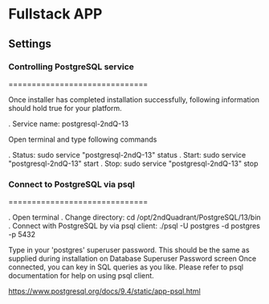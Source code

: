 # Fullstack APP

## Settings

### Controlling PostgreSQL service

==============================

Once installer has completed installation successfully, following information should hold true for your platform.

. Service name: postgresql-2ndQ-13

Open terminal and type following commands

. Status: sudo service "postgresql-2ndQ-13" status
. Start: sudo service "postgresql-2ndQ-13" start
. Stop: sudo service "postgresql-2ndQ-13" stop

### Connect to PostgreSQL via psql

==============================

. Open terminal
. Change directory: cd /opt/2ndQuadrant/PostgreSQL/13/bin
. Connect with PostgreSQL by via psql client: ./psql -U postgres -d postgres -p 5432

Type in your 'postgres' superuser password. This should be the same as supplied during installation on Database Superuser Password screen
Once connected, you can key in SQL queries as you like. Please refer to psql documentation for help on using psql client.

https://www.postgresql.org/docs/9.4/static/app-psql.html
